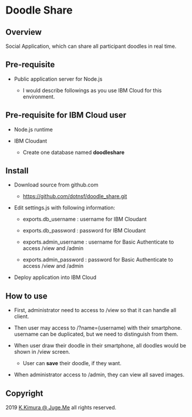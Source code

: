 # Doodle Share

## Overview

Social Application, which can share all participant doodles in real time.


## Pre-requisite

- Public application server for Node.js

    - I would describe followings as you use IBM Cloud for this environment.


## Pre-requisite for IBM Cloud user

- Node.js runtime

- IBM Cloudant

    - Create one database named **doodleshare**


## Install

- Download source from github.com

    - https://github.com/dotnsf/doodle_share.git

- Edit settings.js with following information:

    - exports.db_username : username for IBM Cloudant

    - exports.db_password : password for IBM Cloudant

    - exports.admin_username : username for Basic Authenticate to access /view and /admin

    - exports.admin_password : password for Basic Authenticate to access /view and /admin

- Deploy application into IBM Cloud


## How to use

- First, administrator need to access to /view so that it can handle all client.

- Then user may access to /?name=(username) with their smartphone. username can be duplicated, but we need to distinguish from them.

- When user draw their doodle in their smartphone, all doodles would be shown in /view screen.

    - User can **save** their doodle, if they want.

- When administrator access to /admin, they can view all saved images.


## Copyright

2019 [K.Kimura @ Juge.Me](https://github.com/dotnsf) all rights reserved.

